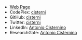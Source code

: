 - [Web Page](http://www.di.unipi.it/~cisterni)
- CodePlex: [cisterni](https://www.codeplex.com/site/users/view/cisterni)
- GitHub: [cisterni](https://github.com/cisterni)
- Twitter: [cisterni](https://twitter.com/cisterni)
- LinkedIn: [Antonio Cisternino](http://it.linkedin.com/pub/antonio-cisternino/0/661/b27/)
- ResearchGate: [Antonio Cisternino](https://www.researchgate.net/profile/Antonio_Cisternino?ev=hdr_xprf)

